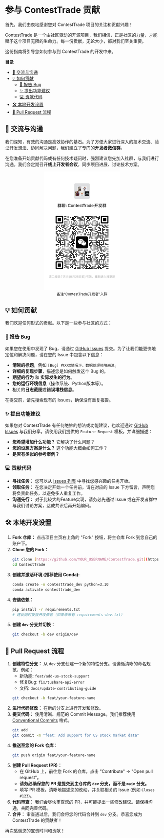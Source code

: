 # 参与 ContestTrade 贡献

首先，我们由衷地感谢您对 ContestTrade 项目的关注和贡献兴趣！

ContestTrade 是一个由社区驱动的开源项目，我们相信，正是社区的力量，才能赋予这个项目无限的生命力。每一份贡献，无论大小，都对我们至关重要。

这份指南将引导您如何参与到 ContestTrade 的开发中来。

**目录**
- [💬 交流与沟通](#-交流与沟通)
- [💡 如何贡献](#-如何贡献)
  - [🐛 报告 Bug](#-报告-bug)
  - [✨ 提出功能建议](#-提出功能建议)
  - [💻 贡献代码](#-贡献代码)
- [🛠️ 本地开发设置](#️-本地开发设置)
- [🚀 Pull Request 流程](#-pull-request-流程)

## 💬 交流与沟通

我们深知，有效的沟通是高效协作的基石。为了方便大家进行深入的技术交流、验证开发想法、协同解决问题，我们建立了专门的**开发者微信群**。

在您准备开始贡献代码或有任何技术疑问时，强烈建议您先加入社群，与我们进行沟通。我们会定期召开**线上开发者会议**，同步项目进展、讨论技术方案。

<p align="center">
  <img src="assets/contributor_group.jpg" style="width: 250px; height: auto;">
  <br>
  <small>备注“ContestTrade开发者”入群</small>
</p>

## 💡 如何贡献

我们欢迎任何形式的贡献。以下是一些参与社区的方式：

### 🐛 报告 Bug

如果您在使用中发现了 Bug，请通过 [GitHub Issues](https://github.com/FinStep-AI/ContestTrade/issues) 提交。为了让我们能更快地定位和解决问题，请在您的 Issue 中包含以下信息：

* **清晰的标题**，例如 `[Bug] 在XXX情况下，数据处理模块崩溃`。
* **详细的复现步骤**，描述您是如何触发这个 Bug 的。
* **期望的行为** 和 **实际发生的行为**。
* **您的运行环境信息**（操作系统、Python版本等）。
* 相关的**日志截图**或**错误堆栈信息**。

在提交前，请先搜索现有的 Issues，确保没有重复报告。

### ✨ 提出功能建议

如果您对 ContestTrade 有任何绝妙的想法或功能建议，也欢迎通过 [GitHub Issues](https://github.com/FinStep-AI/ContestTrade/issues) 与我们分享。请使用我们提供的 `Feature Request` 模板，并详细描述：

* **您希望增加什么功能？** 它解决了什么问题？
* **您的设想方案是什么？** 这个功能大概会如何工作？
* **是否有类似的参考案例？**

### 💻 贡献代码

* **寻找任务：** 您可以从 [Issues 列表](https://github.com/FinStep-AI/ContestTrade/issues) 中寻找您感兴趣的任务开始。
* **领取任务：** 在您决定开始一个任务前，请在对应的 Issue 下方留言，声明您将负责此任务，以避免多人重复工作。
* **沟通先行：** 对于比较大的Feature实现，请务必先通过 Issue 或在开发者群中与我们讨论方案，达成共识后再开始编码。

## 🛠️ 本地开发设置

1.  **Fork 仓库：** 点击项目主页右上角的 "Fork" 按钮，将主仓库 Fork 到您自己的账户下。
2.  **Clone 您的 Fork：**
    ```bash
    git clone [https://github.com/YOUR_USERNAME/ContestTrade.git](https://github.com/YOUR_USERNAME/ContestTrade.git)
    cd ContestTrade
    ```
3.  **创建并激活环境 (推荐使用 Conda):**
    ```bash
    conda create -n contesttrade_dev python=3.10
    conda activate contesttrade_dev
    ```
4.  **安装依赖：**
    ```bash
    pip install -r requirements.txt
    # 建议同时安装开发依赖（如果未来有 requirements-dev.txt）
    ```
5.  **创建 `dev` 分支并切换：**
    ```bash
    git checkout -b dev origin/dev
    ```

## 🚀 Pull Request 流程

1.  **创建特性分支：** 从 `dev` 分支创建一个新的特性分支。请遵循清晰的命名规范，例如：
    * 新功能: `feat/add-us-stock-support`
    * 修复Bug: `fix/tushare-api-error`
    * 文档: `docs/update-contributing-guide`
    ```bash
    git checkout -b feat/your-feature-name
    ```
2.  **进行代码修改：** 在新的分支上进行开发和修改。
3.  **提交代码：** 使用清晰、规范的 Commit Message。我们推荐使用 [Conventional Commits](https://www.conventionalcommits.org/) 格式。
    ```bash
    git add .
    git commit -m "feat: Add support for US stock market data"
    ```
4.  **推送至您的 Fork 仓库：**
    ```bash
    git push origin feat/your-feature-name
    ```
5.  **创建 Pull Request (PR)：**
    * 在 GitHub 上，前往您 Fork 的仓库，点击 "Contribute" -> "Open pull request"。
    * **请务必确保您的 PR 是提交到主仓库的 `dev` 分支，而不是 `main` 分支。**
    * 填写 PR 模板，清晰地描述您的改动，并关联相关的 Issue (例如 `Closes #123`)。
6.  **代码审查：** 我们会尽快审查您的 PR，并可能提出一些修改建议。请保持沟通，共同完善代码。
7.  **合并：** 审查通过后，我们会将您的代码合并到 `dev` 分支。恭喜您成为 ContestTrade 的贡献者！

再次感谢您的宝贵时间和贡献！